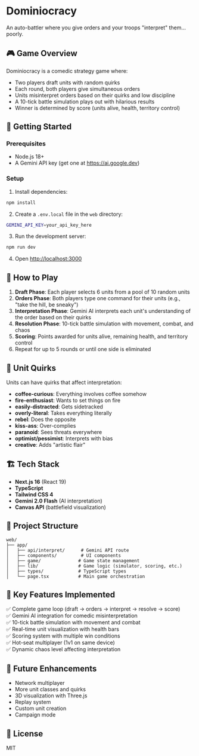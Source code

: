 # Dominiocracy

An auto-battler where you give orders and your troops "interpret" them... poorly.

## 🎮 Game Overview

Dominiocracy is a comedic strategy game where:
- Two players draft units with random quirks
- Each round, both players give simultaneous orders
- Units misinterpret orders based on their quirks and low discipline
- A 10-tick battle simulation plays out with hilarious results
- Winner is determined by score (units alive, health, territory control)

## 🚀 Getting Started

### Prerequisites
- Node.js 18+ 
- A Gemini API key (get one at https://ai.google.dev)

### Setup

1. Install dependencies:
```bash
npm install
```

2. Create a `.env.local` file in the `web` directory:
```bash
GEMINI_API_KEY=your_api_key_here
```

3. Run the development server:
```bash
npm run dev
```

4. Open [http://localhost:3000](http://localhost:3000)

## 🎯 How to Play

1. **Draft Phase**: Each player selects 6 units from a pool of 10 random units
2. **Orders Phase**: Both players type one command for their units (e.g., "take the hill, be sneaky")
3. **Interpretation Phase**: Gemini AI interprets each unit's understanding of the order based on their quirks
4. **Resolution Phase**: 10-tick battle simulation with movement, combat, and chaos
5. **Scoring**: Points awarded for units alive, remaining health, and territory control
6. Repeat for up to 5 rounds or until one side is eliminated

## 🧠 Unit Quirks

Units can have quirks that affect interpretation:
- **coffee-curious**: Everything involves coffee somehow
- **fire-enthusiast**: Wants to set things on fire
- **easily-distracted**: Gets sidetracked
- **overly-literal**: Takes everything literally
- **rebel**: Does the opposite
- **kiss-ass**: Over-complies
- **paranoid**: Sees threats everywhere
- **optimist/pessimist**: Interprets with bias
- **creative**: Adds "artistic flair"

## 🏗️ Tech Stack

- **Next.js 16** (React 19)
- **TypeScript**
- **Tailwind CSS 4**
- **Gemini 2.0 Flash** (AI interpretation)
- **Canvas API** (battlefield visualization)

## 📁 Project Structure

```
web/
├── app/
│   ├── api/interpret/      # Gemini API route
│   ├── components/         # UI components
│   ├── game/              # Game state management
│   ├── lib/               # Game logic (simulator, scoring, etc.)
│   ├── types/             # TypeScript types
│   └── page.tsx           # Main game orchestration
```

## 🎨 Key Features Implemented

✅ Complete game loop (draft → orders → interpret → resolve → score)  
✅ Gemini AI integration for comedic misinterpretation  
✅ 10-tick battle simulation with movement and combat  
✅ Real-time unit visualization with health bars  
✅ Scoring system with multiple win conditions  
✅ Hot-seat multiplayer (1v1 on same device)  
✅ Dynamic chaos level affecting interpretation  

## 🔮 Future Enhancements

- Network multiplayer
- More unit classes and quirks
- 3D visualization with Three.js
- Replay system
- Custom unit creation
- Campaign mode

## 📝 License

MIT
